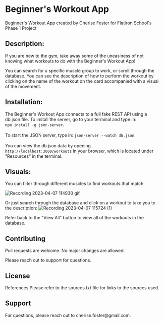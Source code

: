 <h1>Beginner's Workout App</h1>
Beginner's Workout App created by Cherise Foster for Flatiron School's Phase 1 Project

<h2>Description:</h2>
If you are new to the gym, take away some of the uneasiness of not knowing what workouts to do with the Beginner's Workout App!

You can search for a specific muscle group to work, or scroll through the database. You can see the description of how to perform the workout by clicking on the name of the workout on the card accompanied with a visual of the movement.

<h2>Installation:</h2>
The Beginner's Workout App connects to a full fake REST API using a db.json file. To install the server, go to your terminal and type in:
<br>
<code>npm install -g json-server</code>.
<br>
<br>To start the JSON server, type in: <code>json-server --watch db.json</code>.
<br>
<br>You can view the db.json data by opening 
<br>
<code>http://localhost:3000/workouts</code> 
in your browser, which is located under "Resources" in the terminal.
<br>


<h2>Visuals:</h2>
You can filter through different muscles to find workouts that match:

![Recording 2023-04-07 114930 gif](https://user-images.githubusercontent.com/123701615/230654972-ce929546-b866-4395-b431-fc8f2ff64a6b.gif)

Or just search through the database and click on a workout to take you to the description:
![Recording 2023-04-07 115724 (1)](https://user-images.githubusercontent.com/123701615/230655737-e3ccc711-b21b-4822-bd9e-3d77d537b4d5.gif)

Refer back to the "View All" button to view all of the workouts in the database.

<h2>Contributing</h2>
Pull requests are welcome. No major changes are allowed.

Please reach out to support for questions.

<h2>License</h2
Licensing is not currently offered.

<h2>References</h2>
Please refer to the sources.txt file for links to the sources used.

<h2>Support</h2>
For questions, please reach out to cherise.foster@gmail.com.

